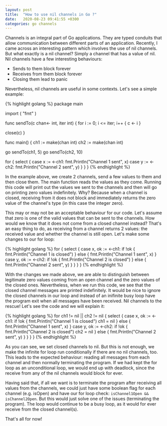 ```yaml
---
layout: post
title:  "How to use nil channels in Go ?"
date:   2020-08-23 09:41:55 +0300
categories: go channels
---
```

Channels is an integral part of Go applications. They are typed conduits that allow communication between different parts of an application. Recently, I came across an interesting pattern which involves the use of nil channels. But what exactly is a nil channel? Simply a channel that has a value of nil. Nil channels have a few interesting behaviours:

* Sends to them block forever
* Receives from them block forever
* Closing them lead to panic

Nevertheless, nil channels are useful in some contexts. Let's see a simple example:

{% highlight golang %}
package main

import (
  "fmt"
)

func sendTo(c chan<- int, iter int) {
  for i := 0; i <= iter; i++ {
    c <- i
  }

  close(c)
}

func main() {
  ch1 := make(chan int)
  ch2 := make(chan int)

  go sendTo(ch1, 5)
  go sendTo(ch2, 10)

  for {
    select {
      case x := <-ch1:
        fmt.Println("Channel 1 sent", x)
      case y := <-ch2:
        fmt.Println("Channel 2 sent", y)
    }
  }
}
{% endhighlight %}

In the example above, we create 2 channels, send a few values to them and then close them. The main function reads the values as they come. Running this code will print out the values we sent to the channels and then will go on printing zero values indefinitely. Why? Because when a channel is closed, receiving from it does not block and immediately returns the zero value of the channel's type (in this case the integer zero).

This may or may not be an acceptable behaviour for our code. Let's assume that zero is one of the valid values that can be sent to the channels. How would we know that it does not come from a closed channel instead? That's an easy thing to do, as receiving from a channel returns 2 values: the received value and whether the channel is still open. Let's make some changes to our for loop:

{% highlight golang %}
  for {
    select {
      case x, ok := <-ch1:
        if !ok {
          fmt.Println("Channel 1 is closed")
        } else {
          fmt.Println("Channel 1 sent", x)
        }
      case y, ok := <-ch2:
        if !ok {
          fmt.Println("Channel 2 is closed")
        } else {
          fmt.Println("Channel 2 sent", y)
        }
    }
  }
}
{% endhighlight %}

With the changes we made above, we are able to distinguish between legitimate zero values coming from an open channel and the zero values of the closed ones. Nevertheless, when we run this code, we see that the closed channel messages are printed indefinitely. It would be nice to ignore the closed channels in our loop and instead of an inifinite busy loop have the program exit when all messages have been received. Nil channels to the rescue! Let's see the code and we will explain it:

{% highlight golang %}
  for ch1 != nil || ch2 != nil {
    select {
      case x, ok := <-ch1:
        if !ok {
          fmt.Println("Channel 1 is closed")
          ch1 = nil
        } else {
          fmt.Println("Channel 1 sent", x)
        }
      case y, ok := <-ch2:
        if !ok {
          fmt.Println("Channel 2 is closed")
          ch2 = nil
        } else {
          fmt.Println("Channel 2 sent", y)
        }
    }
  }
}
{% endhighlight %}

As you can see, we set closed channels to nil. But this is not enough, we make the infinite for loop run conditionally if there are no nil channels, too. This leads to the expected behaviour: reading all messages from each channel and then normally terminating the program. If we had kept the for loop as an unconditional loop, we would end up with deadlock, since the receive from any of the nil channels would block for ever.

Having said that, if all we want is to terminate the program after receiving all values from the channels, we could just have some boolean flag for each channel (e.g. isOpen) and have our for loop check: ```isChannel1Open && isChannel2Open```. But this would just solve one of the issues (terminating the program). The loop would continue to be a busy loop, as it would for ever receive from the closed channel(s).

That's all for now!
